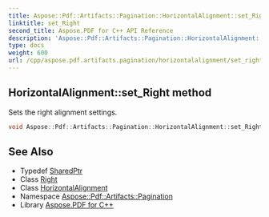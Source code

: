 ```yaml
---
title: Aspose::Pdf::Artifacts::Pagination::HorizontalAlignment::set_Right method
linktitle: set_Right
second_title: Aspose.PDF for C++ API Reference
description: 'Aspose::Pdf::Artifacts::Pagination::HorizontalAlignment::set_Right method. Sets the right alignment settings in C++.'
type: docs
weight: 600
url: /cpp/aspose.pdf.artifacts.pagination/horizontalalignment/set_right/
---
```

## HorizontalAlignment::set_Right method


Sets the right alignment settings.

```cpp
void Aspose::Pdf::Artifacts::Pagination::HorizontalAlignment::set_Right(System::SharedPtr<Aspose::Pdf::Artifacts::Pagination::Right> value)
```

## See Also

* Typedef [SharedPtr](../../../system/sharedptr/)
* Class [Right](../../right/)
* Class [HorizontalAlignment](../)
* Namespace [Aspose::Pdf::Artifacts::Pagination](../../)
* Library [Aspose.PDF for C++](../../../)
